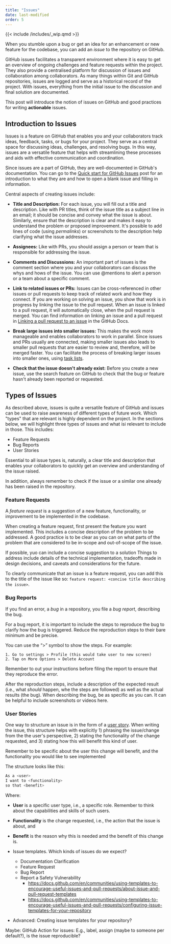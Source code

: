 ```yaml
---
title: "Issues"
date: last-modified
order: 5
---
```


{{< include /includes/_wip.qmd >}}

When you stumble upon a bug or get an idea for an enhancement or new feature for the codebase, you can add an *issue* to the repository on GitHub.

GitHub issues facilitates a transparent environment where it is easy to get an overview of ongoing challenges and feature requests within the project. They also provide a centralised platform for discussion of issues and collaboration among collaborators. As many things within Git and GitHub repositories, issues are logged and serve as a historical record of the project. With issues, everything from the initial issue to the discussion and final solution are documented.

This post will introduce the notion of issues on GitHub and good practices for writing **actionable** issues.

## Introduction to Issues

Issues is a feature on GitHub that enables you and your collaborators track ideas, feedback, tasks, or bugs for your project. They serve as a central space for discussing ideas, challenges, and resolving bugs. In this way, issues are a versatile feature that helps with streamlining these processes and aids with effective communication and coordination.

Since issues are a part of GitHub, they are well-documented in GitHub's documentation. You can go to the [Quick start for GitHub Issues](https://docs.github.com/en/issues/tracking-your-work-with-issues/quickstart) post for an introduction to what they are and how to open a blank issue and filling in information.

Central aspects of creating issues include:

- **Title and Description:** For each issue, you will fill out a title and description. Like with PR titles, think of the issue title as a subject line in an email; it should be concise and convey what the issue is about. Similarly, ensure that the description is clear and makes it easy to understand the problem or proposed improvement. It's possible to add lines of code (using *permalinks*) or screenshots to the description help clarifying what the issue addresses.

- **Assignees:** Like with PRs, you should assign a person or team that is responsible for addressing the issue.

- **Comments and Discussions:** An important part of issues is the comment section where you and your collaborators can discuss the whys and hows of the issue. You can use @mentions to alert a person or a team about a specific comment.

- **Link to related issues or PRs:** Issues can be cross-referenced in other issues or pull requests to keep track of related work and how they connect. If you are working on solving an issue, you show that work is in progress by linking the issue to the pull request. When an issue is linked to a pull request, it will automatically close, when the pull request is merged. You can find information on linking an issue and a pull request in [Linking a pull request to an issue](https://docs.github.com/en/issues/tracking-your-work-with-issues/linking-a-pull-request-to-an-issue#linking-a-pull-request-to-an-issue-using-a-keyword) in the GitHub Docs.

- **Break large issues into smaller issues:** This makes the work more manageable and enables collaborators to work in parallel. Since issues and PRs usually are connected, making smaller issues also leads to smaller pull requests that are easier to review and, therefore, will be merged faster. You can facilitate the process of breaking larger issues into smaller ones, using [task lists](https://docs.github.com/en/issues/tracking-your-work-with-issues/quickstart#adding-a-task-list).

- **Check that the issue doesn't already exist:** Before you create a new issue, use the search feature on GitHub to check that the bug or feature hasn't already been reported or requested.

## Types of Issues

As described above, issues is quite a versatile feature of GitHub and issues can be used to raise awareness of different types of future work. Which "types" that are relevant is highly dependent on the project. In the sections below, we will highlight three types of issues and what isi relevant to include in those. This includes:

- Feature Requests
- Bug Reports
- User Stories

Essential to all issue types is, naturally, a clear title and description that enables your collaborators to quickly get an overview and understanding of the issue raised.

In addition, always remember to check if the issue or a similar one already has been raised in the repository.

### Feature Requests

A *feature request* is a suggestion of a new feature, functionality, or improvement to be implemented in the codebase.

When creating a feature request, first present the feature you want implemented. This includes a concise description of the problem to be addressed. A good practice is to be clear as you can on what parts of the problem that are considered to be in-scope and out-of-scope of the issue.

If possible, yuo can include a concise suggestion to a solution Things to address include details of the technical implementation, tradeoffs made in design decisions, and caveats and considerations for the future.

To clearly communicate that an issue is a feature request, you  can add this to the title of the issue like so: `feature request: <concise title describing the issue>`.

### Bug Reports

If you find an error, a *bug* in a repository, you file a *bug report*, describing the bug.

For a bug report, it is important to include the steps to reproduce the bug to clarify how the bug is triggered. Reduce the reproduction steps to their bare minimum and be precise.

You can use the “>” symbol to show the steps.
For example:

```
1. Go to settings > Profile (this would take user to new screen)
2. Tap on More Options > Delete Account
```

Remember to out your instructions before filing the report to ensure that they reproduce the error.

After the reproduction steps, include a description of the expected result (i.e., what *should* happen, whe the steps are followed) as well as the actual results (the bug). When describing the bug, be as specific as you can. It can be helpful to include screenshots or videos here.

### User Stories

One way to structure an issue is in the form of a [user story](https://www.atlassian.com/agile/project-management/user-stories). When writing the issue, this structure helps with explicitly 1) phrasing the issue/change from the the user's perspective, 2) stating the functionality of the change requested, and 3) stating how this will benefit this kind of user.

Remember to be specific about the user this change will benefit, and the functionality you would like to see implemented

The structure looks like this:

```bash
As a <user>
I want to <functionality>
so that <benefit>
```

Where:

- **User** is a specific user type, i.e., a specific role. Remember to think about the capabilities and skills of such users.
- **Functionality** is the change requested, i.e., the action that the issue is about, and
- **Benefit** is the reason why this is needed amd the benefit of this change is.

- Issue templates. Which kinds of issues do we expect?
  - Documentation Clarification
  - Feature Request
  - Bug Report
  - Report a Safety Vulnerability
    - <https://docs.github.com/en/communities/using-templates-to-encourage-useful-issues-and-pull-requests/about-issue-and-pull-request-templates>
    - <https://docs.github.com/en/communities/using-templates-to-encourage-useful-issues-and-pull-requests/configuring-issue-templates-for-your-repository>

- Advanced: Creating issue templates for your repository?

Maybe: GitHub Action for issues: E.g., label, assign (maybe to someone per default?), is the issue reproducible?
